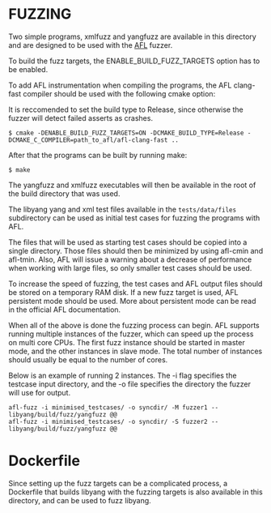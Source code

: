 # FUZZING
Two simple programs, xmlfuzz and yangfuzz are available in this directory and
are designed to be used with the [AFL](http://lcamtuf.coredump.cx/afl/) fuzzer.

To build the fuzz targets, the ENABLE_BUILD_FUZZ_TARGETS option has to be enabled.

To add AFL instrumentation when compiling the programs, the AFL clang-fast compiler
should be used with the following cmake option:

It is reccomended to set the build type to Release, since otherwise the fuzzer will detect failed asserts as crashes.

```
$ cmake -DENABLE_BUILD_FUZZ_TARGETS=ON -DCMAKE_BUILD_TYPE=Release -DCMAKE_C_COMPILER=path_to_afl/afl-clang-fast ..
```

After that the programs can be built by running make:
```
$ make
```

The yangfuzz and xmlfuzz executables will then be available in the root of the build directory that was used.

The libyang yang and xml test files available in the `tests/data/files` subdirectory can be used as initial
test cases for fuzzing the programs with AFL.

The files that will be used as starting test cases should be copied into a single directory. Those files should then be minimized by using afl-cmin and afl-tmin.
Also, AFL will issue a warning about a decrease of performance when working with large files, so only smaller test cases should be used.

To increase the speed of fuzzing, the test cases and AFL output files should be stored on a temporary RAM disk.
If a new fuzz target is used, AFL persistent mode should be used. More about persistent mode can be read in the official AFL documentation.

When all of the above is done the fuzzing process can begin. AFL supports running multiple instances of the fuzzer, which can speed up the
process on multi core CPUs. The first fuzz instance should be started in master mode, and the other instances in slave mode.
The total number of instances should usually be equal to the number of cores.

Below is an example of running 2 instances. The -i flag specifies the testcase input directory, and the -o file specifies the directory the fuzzer will use for output.
```
afl-fuzz -i minimised_testcases/ -o syncdir/ -M fuzzer1 -- libyang/build/fuzz/yangfuzz @@
afl-fuzz -i minimised_testcases/ -o syncdir/ -S fuzzer2 -- libyang/build/fuzz/yangfuzz @@
```

# Dockerfile

Since setting up the fuzz targets can be a complicated process, a Dockerfile that builds libyang with the fuzzing targets is also available in this directory, and can be used to fuzz libyang.
